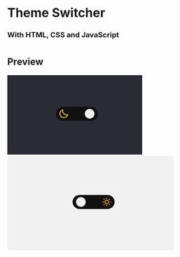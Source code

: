 # Theme Switcher

### With HTML, CSS and JavaScript

#

## Preview

![dark](./src/assets/dark.png)
![light](./src/assets/light.png)
